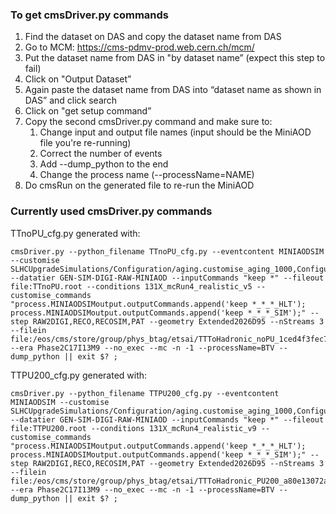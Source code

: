 ### To get cmsDriver.py commands
1. Find the dataset on DAS and copy the dataset name from DAS
2. Go to MCM: https://cms-pdmv-prod.web.cern.ch/mcm/
3. Put the dataset name from DAS in "by dataset name” (expect this step to fail)
4. Click on "Output Dataset”
5. Again paste the dataset name from DAS into “dataset name as shown in DAS” and click search
6. Click on "get setup command”
7. Copy the second cmsDriver.py command and make sure to:
   1. Change input and output file names (input should be the MiniAOD file you're re-running)
   2. Correct the number of events
   3. Add --dump_python to the end
   4. Change the process name (--processName=NAME)
8. Do cmsRun on the generated file to re-run the MiniAOD

### Currently used cmsDriver.py commands
TTnoPU_cfg.py generated with:
```
cmsDriver.py --python_filename TTnoPU_cfg.py --eventcontent MINIAODSIM --customise SLHCUpgradeSimulations/Configuration/aging.customise_aging_1000,Configuration/DataProcessing/Utils.addMonitoring --datatier GEN-SIM-DIGI-RAW-MINIAOD --inputCommands "keep *" --fileout file:TTnoPU.root --conditions 131X_mcRun4_realistic_v5 --customise_commands "process.MINIAODSIMoutput.outputCommands.append('keep *_*_*_HLT'); process.MINIAODSIMoutput.outputCommands.append('keep *_*_*_SIM');" --step RAW2DIGI,RECO,RECOSIM,PAT --geometry Extended2026D95 --nStreams 3 --filein file:/eos/cms/store/group/phys_btag/etsai/TTToHadronic_noPU_1ced4f3fec71.root --era Phase2C17I13M9 --no_exec --mc -n -1 --processName=BTV --dump_python || exit $? ;
```
TTPU200_cfg.py generated with:
```
cmsDriver.py --python_filename TTPU200_cfg.py --eventcontent MINIAODSIM --customise SLHCUpgradeSimulations/Configuration/aging.customise_aging_1000,Configuration/DataProcessing/Utils.addMonitoring --datatier GEN-SIM-DIGI-RAW-MINIAOD --inputCommands "keep *" --fileout file:TTPU200.root --conditions 131X_mcRun4_realistic_v9 --customise_commands "process.MINIAODSIMoutput.outputCommands.append('keep *_*_*_HLT'); process.MINIAODSIMoutput.outputCommands.append('keep *_*_*_SIM');" --step RAW2DIGI,RECO,RECOSIM,PAT --geometry Extended2026D95 --nStreams 3 --filein file:/eos/cms/store/group/phys_btag/etsai/TTToHadronic_PU200_a80e13072afd.root --era Phase2C17I13M9 --no_exec --mc -n -1 --processName=BTV --dump_python || exit $? ;
```
